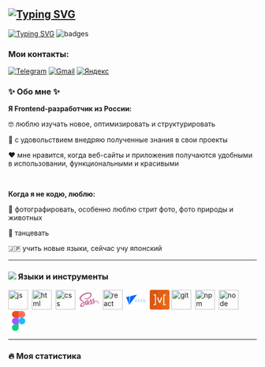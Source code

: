 ## [![Typing SVG](https://readme-typing-svg.herokuapp.com?font=Fira+Code&size=18&pause=1000&color=41B884&vCenter=true&height=20&lines=Hello+world%2C+%D0%BC%D0%B5%D0%BD%D1%8F+%D0%B7%D0%BE%D0%B2%D1%83%D1%82+%D0%A2%D0%BE%D0%BC%D0%B0%D1%80%D0%B0+%F0%9F%91%8B)](https://git.io/typing-svg)

[![Typing SVG](https://readme-typing-svg.demolab.com?font=Fira+Code&size=18&pause=1000&color=41B884&center=true&vCenter=true&height=20&width=510&lines=%D0%94%D0%BE%D0%B1%D1%80%D0%BE+%D0%BF%D0%BE%D0%B6%D0%B0%D0%BB%D0%BE%D0%B2%D0%B0%D1%82%D1%8C+%D0%BD%D0%B0+%D0%BC%D0%BE%D0%B9+Github+%D0%BF%D1%80%D0%BE%D1%84%D0%B8%D0%BB%D1%8C+%5E.%5E)](https://git.io/typing-svg) <img src="https://komarev.com/ghpvc/?username=Glazunovatomara&abbreviated=true&style=plastic&color=41B884" alt="badges"/>

### Мои контакты:

[![Telegram](https://img.shields.io/badge/Telegram-2CA5E0?style=for-the-badge&logo=telegram&logoColor=white)](https://t.me/Tomara9)
[![Gmail](https://img.shields.io/badge/Gmail-D14836?style=for-the-badge&logo=gmail&logoColor=white)](mailto:glazunovatomara5@gmail.com)
[![Яндекс](https://img.shields.io/badge/Яндекс-ff0000?style=for-the-badge&logo=gmail&logoColor=white)](mailto:tomaraglazunova@yandex.ru)

### ✨ Обо мне ✨

**Я Frontend-разработчик из России:**

<p>🤓 люблю изучать новое, оптимизировать и структурировать</p>
<p>🌱 с удовольствием внедряю полученные знания в свои проекты</p>
<p>❤️ мне нравится, когда веб-сайты и приложения получаются удобными в использовании, функциональными и красивыми</p><br>

**Когда я не кодю, люблю:**

<p>📸 фотографировать, особенно люблю стрит фото, фото природы и животных</p>
<p>💃 танцевать</p>
<p>🇯🇵 учить новые языки, сейчас учу японский</p>

---

### <img src="https://media.giphy.com/media/WUlplcMpOCEmTGBtBW/giphy.gif" width="30px"> Языки и инструменты

<img src="https://cdn.jsdelivr.net/gh/devicons/devicon/icons/javascript/javascript-original.svg" title="js" width="40" height="40"/>&nbsp;
<img src="https://cdn.jsdelivr.net/gh/devicons/devicon/icons/html5/html5-original.svg" title="html" width="40" height="40"/>&nbsp;
<img src="https://cdn.jsdelivr.net/gh/devicons/devicon/icons/css3/css3-original.svg" title="css" width="40" height="40"/>&nbsp;
<img src="https://github.com/devicons/devicon/blob/master/icons/sass/sass-original.svg" title="sass" alt="sass" width="40" height="40"/>&nbsp;
<img src="https://cdn.jsdelivr.net/gh/devicons/devicon/icons/react/react-original.svg" title="react" width="40" height="40"/>&nbsp;
<img src="https://github.com/devicons/devicon/blob/master/icons/vite/vite-original-wordmark.svg" title="Vite" alt="Git" width="40" height="40" />&nbsp;
<img src="https://github.com/devicons/devicon/blob/master/icons/mobx/mobx-original.svg" title="MobX" alt="MobX" width="40" height="40" />
<img src="https://cdn.jsdelivr.net/gh/devicons/devicon/icons/git/git-plain.svg" title="git" width="40" height="40"/>&nbsp;
<img src="https://cdn.jsdelivr.net/gh/devicons/devicon/icons/npm/npm-original-wordmark.svg" title="npm" width="40" height="40"/>&nbsp;
<img src="https://cdn.jsdelivr.net/gh/devicons/devicon/icons/nodejs/nodejs-original.svg" title="node" width="40" height="40"/>&nbsp;
<img src="https://github.com/devicons/devicon/blob/master/icons/figma/figma-original.svg" title="Figma" alt="Figma" width="40" height="40"/>&nbsp;

---

### 🔥 Моя cтатистика

<div align="center">
<img src="http://github-profile-summary-cards.vercel.app/api/cards/profile-details?username=Glazunovatomara&theme=vue" alt=""/>
<img src="http://github-profile-summary-cards.vercel.app/api/cards/repos-per-language?username=Glazunovatomara&theme=vue" alt=""/>
<img src="http://github-profile-summary-cards.vercel.app/api/cards/most-commit-language?username=Glazunovatomara&theme=vue" alt=""/>
<img src="http://github-profile-summary-cards.vercel.app/api/cards/stats?username=Glazunovatomara&theme=vue" alt=""/>
</div>

<!--
**Glazunovatomara/Glazunovatomara** is a ✨ _special_ ✨ repository because its `README.md` (this file) appears on your GitHub profile.

Here are some ideas to get you started:

- 🔭 I’m currently working on ...
- 🌱 I’m currently learning ...
- 👯 I’m looking to collaborate on ...
- 🤔 I’m looking for help with ...
- 💬 Ask me about ...
- 📫 How to reach me: ...
- 😄 Pronouns: ...
- ⚡ Fun fact: ...
  -->
